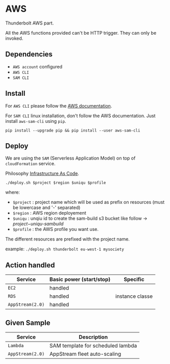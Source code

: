 # AWS

Thunderbolt AWS part.

All the AWS functions provided can't be HTTP trigger. They can only be invoked.

## Dependencies

  - `AWS account` configured
  - `AWS CLI`
  - `SAM CLI`

## Install

For `AWS CLI` please follow the [AWS documentation](https://docs.aws.amazon.com/cli/latest/userguide/install-cliv2.html).

For `SAM CLI` linux installation, don't follow the AWS documentation. Just install `aws-sam-cli` using `pip`.

`pip install --upgrade pip && pip install --user aws-sam-cli`

## Deploy

We are using the `SAM` (Serverless Application Model) on top of `cloudFormation` service.

Philosophy [Infrastructure As Code](https://en.wikipedia.org/wiki/Infrastructure_as_code).

`./deploy.sh $project $region $uniqu $profile`

where:
  - `$project` : project name which will be used as prefix on resources (must be lowercase and '-' separated)
  - `$region`  : AWS region deployement
  - `$uniqu`   : unqiu id to create the sam-build s3 bucket like follow -> _$project-$uniqu-sambuild_
  - `$profile` : the AWS profile you want use.

The different resources are prefixed with the project name.

example: `./deploy.sh thunderbolt eu-west-1 mysociety`

## Action handled

| Service           | Basic power (start/stop) | Specific                                      |
|-------------------|--------------------------|-----------------------------------------------|
| `EC2`             | handled                  |                                               |
| `RDS`             | handled                  | instance classe                               |
| `AppStream(2.0)`  | handled                  |                                               |


## Given Sample

| Service           | Description                           |
|-------------------|---------------------------------------|
| `Lambda`          | SAM template for scheduled lambda     |
| `AppStream(2.0)`  | AppStream fleet auto-scaling          |